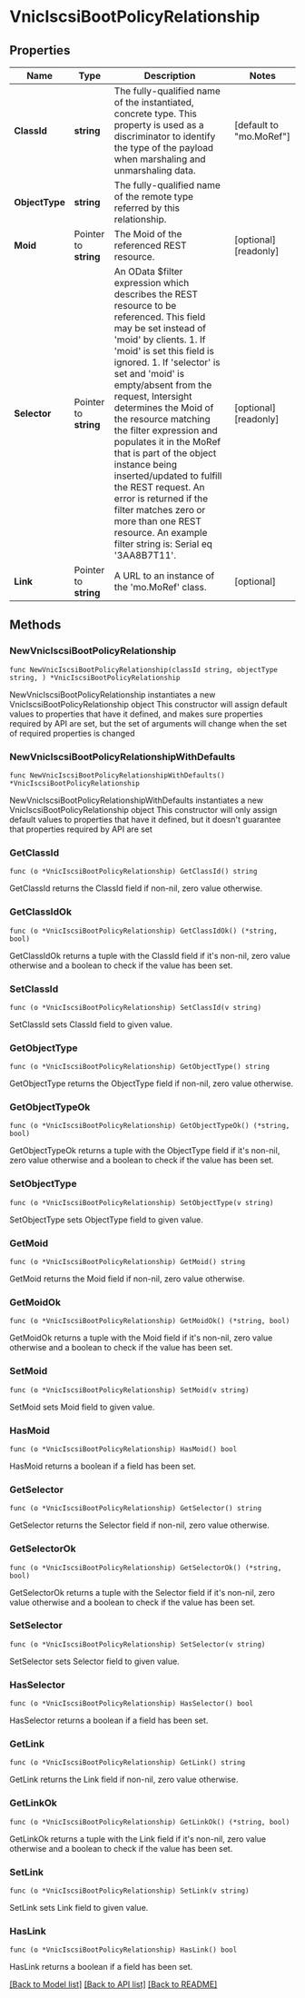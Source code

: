 # VnicIscsiBootPolicyRelationship

## Properties

Name | Type | Description | Notes
------------ | ------------- | ------------- | -------------
**ClassId** | **string** | The fully-qualified name of the instantiated, concrete type. This property is used as a discriminator to identify the type of the payload when marshaling and unmarshaling data. | [default to "mo.MoRef"]
**ObjectType** | **string** | The fully-qualified name of the remote type referred by this relationship. | 
**Moid** | Pointer to **string** | The Moid of the referenced REST resource. | [optional] [readonly] 
**Selector** | Pointer to **string** | An OData $filter expression which describes the REST resource to be referenced. This field may be set instead of &#39;moid&#39; by clients. 1. If &#39;moid&#39; is set this field is ignored. 1. If &#39;selector&#39; is set and &#39;moid&#39; is empty/absent from the request, Intersight determines the Moid of the resource matching the filter expression and populates it in the MoRef that is part of the object instance being inserted/updated to fulfill the REST request. An error is returned if the filter matches zero or more than one REST resource. An example filter string is: Serial eq &#39;3AA8B7T11&#39;. | [optional] [readonly] 
**Link** | Pointer to **string** | A URL to an instance of the &#39;mo.MoRef&#39; class. | [optional] 

## Methods

### NewVnicIscsiBootPolicyRelationship

`func NewVnicIscsiBootPolicyRelationship(classId string, objectType string, ) *VnicIscsiBootPolicyRelationship`

NewVnicIscsiBootPolicyRelationship instantiates a new VnicIscsiBootPolicyRelationship object
This constructor will assign default values to properties that have it defined,
and makes sure properties required by API are set, but the set of arguments
will change when the set of required properties is changed

### NewVnicIscsiBootPolicyRelationshipWithDefaults

`func NewVnicIscsiBootPolicyRelationshipWithDefaults() *VnicIscsiBootPolicyRelationship`

NewVnicIscsiBootPolicyRelationshipWithDefaults instantiates a new VnicIscsiBootPolicyRelationship object
This constructor will only assign default values to properties that have it defined,
but it doesn't guarantee that properties required by API are set

### GetClassId

`func (o *VnicIscsiBootPolicyRelationship) GetClassId() string`

GetClassId returns the ClassId field if non-nil, zero value otherwise.

### GetClassIdOk

`func (o *VnicIscsiBootPolicyRelationship) GetClassIdOk() (*string, bool)`

GetClassIdOk returns a tuple with the ClassId field if it's non-nil, zero value otherwise
and a boolean to check if the value has been set.

### SetClassId

`func (o *VnicIscsiBootPolicyRelationship) SetClassId(v string)`

SetClassId sets ClassId field to given value.


### GetObjectType

`func (o *VnicIscsiBootPolicyRelationship) GetObjectType() string`

GetObjectType returns the ObjectType field if non-nil, zero value otherwise.

### GetObjectTypeOk

`func (o *VnicIscsiBootPolicyRelationship) GetObjectTypeOk() (*string, bool)`

GetObjectTypeOk returns a tuple with the ObjectType field if it's non-nil, zero value otherwise
and a boolean to check if the value has been set.

### SetObjectType

`func (o *VnicIscsiBootPolicyRelationship) SetObjectType(v string)`

SetObjectType sets ObjectType field to given value.


### GetMoid

`func (o *VnicIscsiBootPolicyRelationship) GetMoid() string`

GetMoid returns the Moid field if non-nil, zero value otherwise.

### GetMoidOk

`func (o *VnicIscsiBootPolicyRelationship) GetMoidOk() (*string, bool)`

GetMoidOk returns a tuple with the Moid field if it's non-nil, zero value otherwise
and a boolean to check if the value has been set.

### SetMoid

`func (o *VnicIscsiBootPolicyRelationship) SetMoid(v string)`

SetMoid sets Moid field to given value.

### HasMoid

`func (o *VnicIscsiBootPolicyRelationship) HasMoid() bool`

HasMoid returns a boolean if a field has been set.

### GetSelector

`func (o *VnicIscsiBootPolicyRelationship) GetSelector() string`

GetSelector returns the Selector field if non-nil, zero value otherwise.

### GetSelectorOk

`func (o *VnicIscsiBootPolicyRelationship) GetSelectorOk() (*string, bool)`

GetSelectorOk returns a tuple with the Selector field if it's non-nil, zero value otherwise
and a boolean to check if the value has been set.

### SetSelector

`func (o *VnicIscsiBootPolicyRelationship) SetSelector(v string)`

SetSelector sets Selector field to given value.

### HasSelector

`func (o *VnicIscsiBootPolicyRelationship) HasSelector() bool`

HasSelector returns a boolean if a field has been set.

### GetLink

`func (o *VnicIscsiBootPolicyRelationship) GetLink() string`

GetLink returns the Link field if non-nil, zero value otherwise.

### GetLinkOk

`func (o *VnicIscsiBootPolicyRelationship) GetLinkOk() (*string, bool)`

GetLinkOk returns a tuple with the Link field if it's non-nil, zero value otherwise
and a boolean to check if the value has been set.

### SetLink

`func (o *VnicIscsiBootPolicyRelationship) SetLink(v string)`

SetLink sets Link field to given value.

### HasLink

`func (o *VnicIscsiBootPolicyRelationship) HasLink() bool`

HasLink returns a boolean if a field has been set.


[[Back to Model list]](../README.md#documentation-for-models) [[Back to API list]](../README.md#documentation-for-api-endpoints) [[Back to README]](../README.md)


